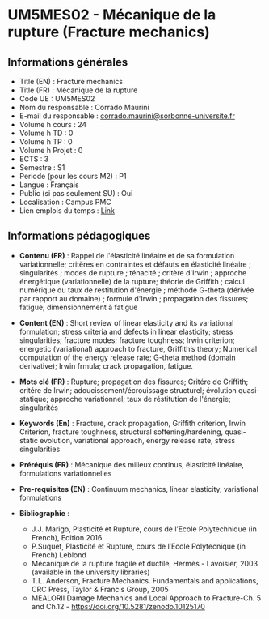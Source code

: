 # UM5MES02 - Mécanique de la rupture (Fracture mechanics)   
## Informations générales  
 - Title (EN) : Fracture mechanics 
 - Title (FR) : Mécanique de la rupture 
 - Code UE : UM5MES02 
 - Nom du responsable : Corrado Maurini 
 - E-mail du responsable : corrado.maurini@sorbonne-universite.fr 
 - Volume h cours : 24 
 - Volume h TD : 0 
 - Volume h TP : 0 
 - Volume h Projet : 0 
 - ECTS : 3 
 - Semestre : S1 
 - Periode (pour les cours M2) : P1 
 - Langue : Français 
 - Public (si pas seulement SU) : Oui 
 - Localisation : Campus PMC 
 - Lien emplois du temps  : [Link](https://calendar.google.com/calendar/embed?src=uarpr9gmur6hj67ekrppomd2bg%40group.calendar.google.com&ctz=Europe%2FParis) 
  
## Informations pédagogiques  

 - **Contenu (FR)** : Rappel de l'élasticité linéaire et de sa formulation variationnelle; critères en contraintes et défauts en élasticité linéaire ; singularités ; modes de rupture ; ténacité ; critère d'Irwin ; approche énergétique (variationnelle) de la rupture; théorie de Griffith ; calcul numérique du taux de restitution d'énergie ; méthode G-theta (dérivée par rapport au domaine) ; formule d'Irwin ; propagation des fissures; fatigue; dimensionnement à fatigue 

 - **Content (EN)** : Short review of linear elasticity and its variational formulation; stress criteria and defects in linear elasticity;  stress singularities; fracture modes; fracture toughness; Irwin criterion; energetic (variational) approach to fracture, Griffith’s theory; Numerical computation of the energy release rate; G-theta method (domain derivative); Irwin frmula; crack propagation, fatigue. 

 - **Mots clé (FR)** : Rupture; propagation des fissures; Critére de Griffith; critére de Irwin; adoucissement/écrouissage structurel; évolution quasi-statique; approche variationnel; taux de réstitution de l'énergie; singularités 

 - **Keywords (En)** : Fracture, crack propagation, Griffith criterion, Irwin Criterion, fracture toughness, structural softening/hardening, quasi-static evolution, variational approach, energy release rate, stress singularities 

 - **Préréquis (FR)** : Mécanique des milieux continus, élasticité linéaire, formulations variationnelles  

 - **Pre-requisites (EN)** : Continuum mechanics, linear elasticity, variational formulations 

 - **Bibliographie** : 
   - J.J. Marigo, Plasticité et Rupture, cours de l’Ecole Polytechnique (in French), Edition 2016 
   - P.Suquet, Plasticité et Rupture, cours de l’Ecole Polytecnique (in French) Leblond 
   - Mécanique de la rupture fragile et ductile, Hermès - Lavoisier, 2003 (available in the university libraries) 
   - T.L. Anderson, Fracture Mechanics. Fundamentals and applications, CRC Press, Taylor & Francis Group, 2005 
   - MEALORII Damage Mechanics and Local Approach to Fracture-Ch. 5 and Ch.12 - https://doi.org/10.5281/zenodo.10125170 
